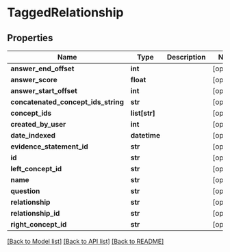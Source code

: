 # TaggedRelationship

## Properties
Name | Type | Description | Notes
------------ | ------------- | ------------- | -------------
**answer_end_offset** | **int** |  | [optional] 
**answer_score** | **float** |  | [optional] 
**answer_start_offset** | **int** |  | [optional] 
**concatenated_concept_ids_string** | **str** |  | [optional] 
**concept_ids** | **list[str]** |  | [optional] 
**created_by_user** | **int** |  | [optional] 
**date_indexed** | **datetime** |  | [optional] 
**evidence_statement_id** | **str** |  | [optional] 
**id** | **str** |  | [optional] 
**left_concept_id** | **str** |  | [optional] 
**name** | **str** |  | [optional] 
**question** | **str** |  | [optional] 
**relationship** | **str** |  | [optional] 
**relationship_id** | **str** |  | [optional] 
**right_concept_id** | **str** |  | [optional] 

[[Back to Model list]](../README.md#documentation-for-models) [[Back to API list]](../README.md#documentation-for-api-endpoints) [[Back to README]](../README.md)

